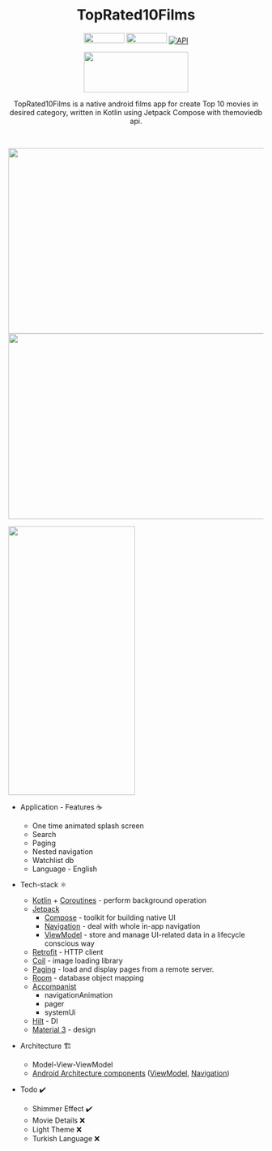 <h1 align="center">TopRated10Films</h1>

<p align="center">
  <img src="https://img.shields.io/badge/Android-3DDC84?style=for-the-badge&logo=android&logoColor=white" width="80" height="20"> 
  <img src="https://img.shields.io/badge/Kotlin-0095D5?&style=for-the-badge&logo=kotlin&logoColor=white" width="80" height="20">
  <a href="https://android-arsenal.com/api?level=23"><img alt="API" src="https://img.shields.io/badge/API-23%2B-brightgreen.svg?style=flat"/></a>
  </a> 
</p>

<p align="center">
    <a href='https://play.google.com/store/apps/details?id=com.commandiron.toprated10films'>
      <img src="https://play.google.com/intl/en_us/badges/static/images/badges/en_badge_web_generic.png" width="206.72" height="80">
    </a>
  </p>

<p align="center">  
TopRated10Films is a native android films app for create Top 10 movies in desired category, written in Kotlin using Jetpack Compose with themoviedb api.
</p>
</br>

<p align="center">
<img src="https://user-images.githubusercontent.com/50905347/194304178-16ac8e1c-16ae-40ff-b767-c0a725303c0a.png#gh-dark-mode-only" width="750" height="366">
<img src="https://user-images.githubusercontent.com/50905347/194304140-0cb14446-521b-4016-b939-55b8aa67bac1.png#gh-light-mode-only" width="750" height="366">
</p>

<img src="art/topRatedTenFilms-overview.gif" width="250" height="530">

* Application - Features ☕
   * One time animated splash screen
   * Search
   * Paging
   * Nested navigation
   * Watchlist db
   * Language - English
* Tech-stack ⚛️
    * [Kotlin](https://kotlinlang.org/) + [Coroutines](https://kotlinlang.org/docs/reference/coroutines-overview.html) - perform background operation
    * [Jetpack](https://developer.android.com/jetpack)
        * [Compose](https://developer.android.com/jetpack/compose) - toolkit for building native UI
        * [Navigation](https://developer.android.com/topic/libraries/architecture/navigation/) - deal with whole in-app navigation      
        * [ViewModel](https://developer.android.com/topic/libraries/architecture/viewmodel) - store and manage UI-related data in a lifecycle conscious way
    * [Retrofit](https://square.github.io/retrofit/) - HTTP client
    * [Coil](https://coil-kt.github.io/coil/compose/) - image loading library
    * [Paging](https://developer.android.com/jetpack/androidx/releases/paging) -  load and display pages from a remote server.
    * [Room](https://developer.android.com/jetpack/androidx/releases/room) - database object mapping
    * [Accompanist](https://github.com/google/accompanist)
        * navigationAnimation
        * pager
        * systemUi
    * [Hilt](https://dagger.dev/hilt/) - DI
    * [Material 3](https://m3.material.io) - design
* Architecture 🏗️
    * Model-View-ViewModel
    * [Android Architecture components](https://developer.android.com/topic/libraries/architecture) ([ViewModel](https://developer.android.com/topic/libraries/architecture/viewmodel), [Navigation](https://developer.android.com/jetpack/androidx/releases/navigation))
 
 * Todo ✔️
   * Shimmer Effect ✔️
   * Movie Details ❌
   * Light Theme ❌
   * Turkish Language ❌

